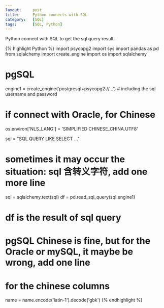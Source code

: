```yaml
---
layout:     post
title:      Python connects with SQL
category:   [SQL] 
tags:		[SQL, Python]
---
```

Python connect with SQL to get the sql query result.

{% highlight Python %}
import psycopg2
import sys
import pandas as pd
from sqlalchemy import create_engine
import os
import sqlalchemy

# pgSQL
engine1 = create_engine('postgresql+psycopg2://...') # including the sql username and password
# if connect with Oracle, for Chinese
os.environ['NLS_LANG'] = 'SIMPLIFIED CHINESE_CHINA.UTF8'

sql = "SQL QUERY LIKE SELECT ..."
# sometimes it may occur the situation:  sql 含转义字符, add one more line
sql = sqlalchemy.text(sql)
df = pd.read_sql_query(sql.engine1)
# df is the result of sql query
# pgSQL Chinese is fine, but for the Oracle or mySQL, it maybe be wrong, add one line
# for the chinese columns
name = name.encode('latin-1').decode('gbk') 
{% endhighlight %}